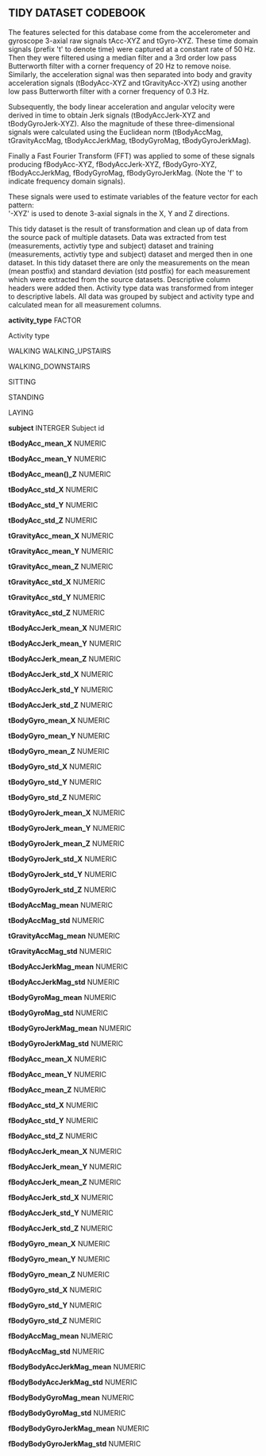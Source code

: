 ## TIDY DATASET CODEBOOK

The features selected for this database come from the accelerometer and gyroscope 3-axial raw signals tAcc-XYZ and tGyro-XYZ. These time domain signals (prefix 't' to denote time) were captured at a constant rate of 50 Hz. Then they were filtered using a median filter and a 3rd order low pass Butterworth filter with a corner frequency of 20 Hz to remove noise. Similarly, the acceleration signal was then separated into body and gravity acceleration signals (tBodyAcc-XYZ and tGravityAcc-XYZ) using another low pass Butterworth filter with a corner frequency of 0.3 Hz. 

Subsequently, the body linear acceleration and angular velocity were derived in time to obtain Jerk signals (tBodyAccJerk-XYZ and tBodyGyroJerk-XYZ). Also the magnitude of these three-dimensional signals were calculated using the Euclidean norm (tBodyAccMag, tGravityAccMag, tBodyAccJerkMag, tBodyGyroMag, tBodyGyroJerkMag). 

Finally a Fast Fourier Transform (FFT) was applied to some of these signals producing fBodyAcc-XYZ, fBodyAccJerk-XYZ, fBodyGyro-XYZ, fBodyAccJerkMag, fBodyGyroMag, fBodyGyroJerkMag. (Note the 'f' to indicate frequency domain signals). 

These signals were used to estimate variables of the feature vector for each pattern:  
'-XYZ' is used to denote 3-axial signals in the X, Y and Z directions.

This tidy dataset is the result of transformation and clean up of data from the source pack of multiple datasets. Data was extracted from test (measurements, activtiy type and subject) dataset and training (measurements, activtiy type and subject) dataset and merged then in one dataset. In this tidy dataset there are only the measurements on the mean (mean postfix) and standard deviation (std postfix) for each measurement which were extracted from the source datasets. Descriptive column headers were added then. Activity type data was transformed from integer to descriptive labels. All data was grouped by subject and activity type and calculated mean for all measurement columns.

**activity_type**   FACTOR

Activity type

WALKING WALKING_UPSTAIRS 

WALKING_DOWNSTAIRS

SITTING

STANDING

LAYING
		
**subject**						INTERGER
	Subject id

**tBodyAcc_mean_X**				NUMERIC
	
**tBodyAcc_mean_Y**				NUMERIC

**tBodyAcc_mean()_Z**			NUMERIC

**tBodyAcc_std_X**				NUMERIC

**tBodyAcc_std_Y**				NUMERIC

**tBodyAcc_std_Z**				NUMERIC

**tGravityAcc_mean_X**			NUMERIC

**tGravityAcc_mean_Y**			NUMERIC

**tGravityAcc_mean_Z**			NUMERIC

**tGravityAcc_std_X**			NUMERIC

**tGravityAcc_std_Y**			NUMERIC

**tGravityAcc_std_Z**			NUMERIC

**tBodyAccJerk_mean_X**			NUMERIC

**tBodyAccJerk_mean_Y**			NUMERIC

**tBodyAccJerk_mean_Z**			NUMERIC

**tBodyAccJerk_std_X**			NUMERIC

**tBodyAccJerk_std_Y**			NUMERIC

**tBodyAccJerk_std_Z**			NUMERIC

**tBodyGyro_mean_X**			NUMERIC

**tBodyGyro_mean_Y**			NUMERIC

**tBodyGyro_mean_Z**			NUMERIC

**tBodyGyro_std_X**				NUMERIC

**tBodyGyro_std_Y**				NUMERIC

**tBodyGyro_std_Z**				NUMERIC

**tBodyGyroJerk_mean_X**		NUMERIC

**tBodyGyroJerk_mean_Y**		NUMERIC

**tBodyGyroJerk_mean_Z**		NUMERIC

**tBodyGyroJerk_std_X**			NUMERIC

**tBodyGyroJerk_std_Y**			NUMERIC

**tBodyGyroJerk_std_Z**			NUMERIC

**tBodyAccMag_mean**			NUMERIC

**tBodyAccMag_std**				NUMERIC

**tGravityAccMag_mean**			NUMERIC

**tGravityAccMag_std**			NUMERIC

**tBodyAccJerkMag_mean**		NUMERIC	

**tBodyAccJerkMag_std**			NUMERIC

**tBodyGyroMag_mean**			NUMERIC

**tBodyGyroMag_std**			NUMERIC

**tBodyGyroJerkMag_mean**		NUMERIC

**tBodyGyroJerkMag_std**		NUMERIC

**fBodyAcc_mean_X**				NUMERIC

**fBodyAcc_mean_Y**				NUMERIC

**fBodyAcc_mean_Z**				NUMERIC

**fBodyAcc_std_X**				NUMERIC

**fBodyAcc_std_Y**				NUMERIC

**fBodyAcc_std_Z**				NUMERIC

**fBodyAccJerk_mean_X**			NUMERIC

**fBodyAccJerk_mean_Y**			NUMERIC

**fBodyAccJerk_mean_Z**			NUMERIC

**fBodyAccJerk_std_X**			NUMERIC

**fBodyAccJerk_std_Y**			NUMERIC

**fBodyAccJerk_std_Z**			NUMERIC

**fBodyGyro_mean_X**			NUMERIC

**fBodyGyro_mean_Y**			NUMERIC

**fBodyGyro_mean_Z**			NUMERIC

**fBodyGyro_std_X**				NUMERIC

**fBodyGyro_std_Y**				NUMERIC

**fBodyGyro_std_Z**				NUMERIC

**fBodyAccMag_mean**			NUMERIC

**fBodyAccMag_std**				NUMERIC

**fBodyBodyAccJerkMag_mean**	NUMERIC

**fBodyBodyAccJerkMag_std**		NUMERIC

**fBodyBodyGyroMag_mean**		NUMERIC

**fBodyBodyGyroMag_std**		NUMERIC

**fBodyBodyGyroJerkMag_mean**	NUMERIC

**fBodyBodyGyroJerkMag_std**	NUMERIC
